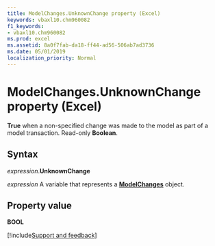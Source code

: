 ```yaml
---
title: ModelChanges.UnknownChange property (Excel)
keywords: vbaxl10.chm960082
f1_keywords:
- vbaxl10.chm960082
ms.prod: excel
ms.assetid: 8a0f7fab-da18-ff44-ad56-506ab7ad3736
ms.date: 05/01/2019
localization_priority: Normal
---
```



# ModelChanges.UnknownChange property (Excel)

**True** when a non-specified change was made to the model as part of a model transaction. Read-only **Boolean**.


## Syntax

_expression_.**UnknownChange**

_expression_ A variable that represents a **[ModelChanges](Excel.modelchanges.md)** object.


## Property value

**BOOL**




[!include[Support and feedback](~/includes/feedback-boilerplate.md)]